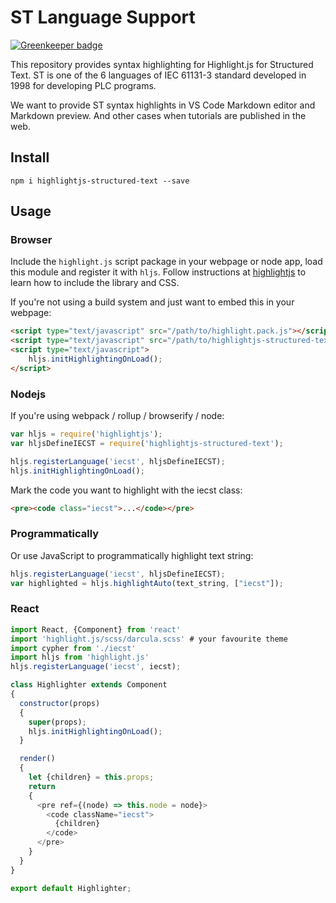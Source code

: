 # ST Language Support

[![Greenkeeper badge](https://badges.greenkeeper.io/highlightjs/highlightjs-structured-text.svg)](https://greenkeeper.io/)

This repository provides syntax highlighting for Highlight.js for Structured Text. ST is one of the 6 languages of IEC 61131-3 standard developed in 1998 for developing PLC programs.

We want to provide ST syntax highlights in VS Code Markdown editor and Markdown preview. And other cases when tutorials are published in the web.

## Install

    npm i highlightjs-structured-text --save

## Usage

### Browser

Include the `highlight.js` script package in your webpage or node app, load this module and register it with `hljs`. Follow instructions at [highlightjs](https://highlightjs.org/) to learn how to include the library and CSS.

If you're not using a build system and just want to embed this in your webpage:

```html
<script type="text/javascript" src="/path/to/highlight.pack.js"></script>
<script type="text/javascript" src="/path/to/highlightjs-structured-text/dist/iecst.min.js"></script>
<script type="text/javascript">
    hljs.initHighlightingOnLoad();
</script>
```

### Nodejs

If you're using webpack / rollup / browserify / node:

```javascript
var hljs = require('highlightjs');
var hljsDefineIECST = require('highlightjs-structured-text');

hljs.registerLanguage('iecst', hljsDefineIECST);
hljs.initHighlightingOnLoad();
```

Mark the code you want to highlight with the iecst class:

```html
<pre><code class="iecst">...</code></pre>
```

### Programmatically

Or use JavaScript to programmatically highlight text string:

```javascript
hljs.registerLanguage('iecst', hljsDefineIECST);
var highlighted = hljs.highlightAuto(text_string, ["iecst"]);
```

### React


```js
import React, {Component} from 'react'
import 'highlight.js/scss/darcula.scss' # your favourite theme
import cypher from './iecst'
import hljs from 'highlight.js'
hljs.registerLanguage('iecst', iecst);

class Highlighter extends Component
{
  constructor(props)
  {
    super(props);
    hljs.initHighlightingOnLoad();
  }

  render()
  {
    let {children} = this.props;
    return
    {
      <pre ref={(node) => this.node = node}>
        <code className="iecst">
          {children}
        </code>
      </pre>
    }
  }
}

export default Highlighter;
```
